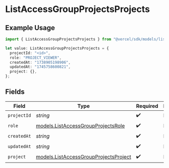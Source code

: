 # ListAccessGroupProjectsProjects

## Example Usage

```typescript
import { ListAccessGroupProjectsProjects } from "@vercel/sdk/models/listaccessgroupprojectsop.js";

let value: ListAccessGroupProjectsProjects = {
  projectId: "<id>",
  role: "PROJECT_VIEWER",
  createdAt: "1738905198906",
  updatedAt: "1745758600821",
  project: {},
};
```

## Fields

| Field                                                                                | Type                                                                                 | Required                                                                             | Description                                                                          |
| ------------------------------------------------------------------------------------ | ------------------------------------------------------------------------------------ | ------------------------------------------------------------------------------------ | ------------------------------------------------------------------------------------ |
| `projectId`                                                                          | *string*                                                                             | :heavy_check_mark:                                                                   | N/A                                                                                  |
| `role`                                                                               | [models.ListAccessGroupProjectsRole](../models/listaccessgroupprojectsrole.md)       | :heavy_check_mark:                                                                   | N/A                                                                                  |
| `createdAt`                                                                          | *string*                                                                             | :heavy_check_mark:                                                                   | N/A                                                                                  |
| `updatedAt`                                                                          | *string*                                                                             | :heavy_check_mark:                                                                   | N/A                                                                                  |
| `project`                                                                            | [models.ListAccessGroupProjectsProject](../models/listaccessgroupprojectsproject.md) | :heavy_check_mark:                                                                   | N/A                                                                                  |